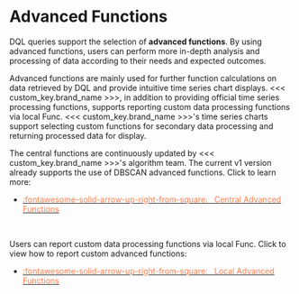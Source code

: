 # Advanced Functions


DQL queries support the selection of **advanced functions**. By using advanced functions, users can perform more in-depth analysis and processing of data according to their needs and expected outcomes.

Advanced functions are mainly used for further function calculations on data retrieved by DQL and provide intuitive time series chart displays. <<< custom_key.brand_name >>>, in addition to providing official time series processing functions, supports reporting custom data processing functions via local Func. <<< custom_key.brand_name >>>'s time series charts support selecting custom functions for secondary data processing and returning processed data for display.


The central functions are continuously updated by <<< custom_key.brand_name >>>'s algorithm team. The current v1 version already supports the use of DBSCAN advanced functions. Click to learn more:

<div class="grid cards" markdown>

- [<font color="coral"> :fontawesome-solid-arrow-up-right-from-square: &nbsp; Central Advanced Functions</font>](../advanced-funcs/center-funcs.md)

<br/>

</div>

Users can report custom data processing functions via local Func. Click to view how to report custom advanced functions:

<div class="grid cards" markdown>

- [<font color="coral"> :fontawesome-solid-arrow-up-right-from-square: &nbsp; Local Advanced Functions</font>](../advanced-funcs/local-funcs.md)

<br/>

</div>